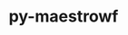 ---
title: "py-maestrowf"
layout: cache
categories: [package, develop]
meta: {"versions": ["1.1.7dev0", "1.1.8"], "compilers": ["gcc@=7.5.0"], "oss": ["ubuntu18.04"], "platforms": ["linux"], "targets": ["x86_64", "x86_64_v3"], "stacks": ["radiuss"], "num_specs": 109, "num_specs_by_stack": {"radiuss": 8}}
spec_details: [{"hash": "2nasxor37c6edmbygbiit7f65bsb6zyd", "compiler": "gcc@=7.5.0", "versions": ["1.1.7dev0"], "os": "ubuntu18.04", "platform": "linux", "target": "x86_64", "variants": [], "stacks": [], "size": "-", "tarball": "https://binaries.spack.io/develop/build_cache/linux-ubuntu18.04-x86_64/gcc-7.5.0/py-maestrowf-1.1.7dev0/linux-ubuntu18.04-x86_64-gcc-7.5.0-py-maestrowf-1.1.7dev0-2nasxor37c6edmbygbiit7f65bsb6zyd.spack"}, {"hash": "kvmuqgfdo5zy74z2g7bjyavzjnizyjl2", "compiler": "gcc@=7.5.0", "versions": ["1.1.7dev0"], "os": "ubuntu18.04", "platform": "linux", "target": "x86_64", "variants": ["build_system=python_pip"], "stacks": [], "size": "-", "tarball": "https://binaries.spack.io/develop/build_cache/linux-ubuntu18.04-x86_64/gcc-7.5.0/py-maestrowf-1.1.7dev0/linux-ubuntu18.04-x86_64-gcc-7.5.0-py-maestrowf-1.1.7dev0-kvmuqgfdo5zy74z2g7bjyavzjnizyjl2.spack"}, {"hash": "tkpogp4dhkl7nif2dxjigcix3qmuhcfy", "compiler": "gcc@=7.5.0", "versions": ["1.1.7dev0"], "os": "ubuntu18.04", "platform": "linux", "target": "x86_64", "variants": ["build_system=python_pip"], "stacks": [], "size": "-", "tarball": "https://binaries.spack.io/develop/build_cache/linux-ubuntu18.04-x86_64/gcc-7.5.0/py-maestrowf-1.1.7dev0/linux-ubuntu18.04-x86_64-gcc-7.5.0-py-maestrowf-1.1.7dev0-tkpogp4dhkl7nif2dxjigcix3qmuhcfy.spack"}, {"hash": "sswn2tdi7glnkpxy6qfv3wuogbrys2ub", "compiler": "gcc@=7.5.0", "versions": ["1.1.7dev0"], "os": "ubuntu18.04", "platform": "linux", "target": "x86_64", "variants": [], "stacks": [], "size": "-", "tarball": "https://binaries.spack.io/develop/build_cache/linux-ubuntu18.04-x86_64/gcc-7.5.0/py-maestrowf-1.1.7dev0/linux-ubuntu18.04-x86_64-gcc-7.5.0-py-maestrowf-1.1.7dev0-sswn2tdi7glnkpxy6qfv3wuogbrys2ub.spack"}, {"hash": "i6vjjbc2bicr52q6kh2rdzolqvvqbfvm", "compiler": "gcc@=7.5.0", "versions": ["1.1.7dev0"], "os": "ubuntu18.04", "platform": "linux", "target": "x86_64", "variants": [], "stacks": [], "size": "-", "tarball": "https://binaries.spack.io/develop/build_cache/linux-ubuntu18.04-x86_64/gcc-7.5.0/py-maestrowf-1.1.7dev0/linux-ubuntu18.04-x86_64-gcc-7.5.0-py-maestrowf-1.1.7dev0-i6vjjbc2bicr52q6kh2rdzolqvvqbfvm.spack"}, {"hash": "acadouiipmju7ylqrgtjkc7st223h462", "compiler": "gcc@=7.5.0", "versions": ["1.1.7dev0"], "os": "ubuntu18.04", "platform": "linux", "target": "x86_64", "variants": [], "stacks": [], "size": "-", "tarball": "https://binaries.spack.io/develop/build_cache/linux-ubuntu18.04-x86_64/gcc-7.5.0/py-maestrowf-1.1.7dev0/linux-ubuntu18.04-x86_64-gcc-7.5.0-py-maestrowf-1.1.7dev0-acadouiipmju7ylqrgtjkc7st223h462.spack"}, {"hash": "oo5tuewwuha44guuf4c57hzzjypbvorl", "compiler": "gcc@=7.5.0", "versions": ["1.1.7dev0"], "os": "ubuntu18.04", "platform": "linux", "target": "x86_64", "variants": [], "stacks": [], "size": "-", "tarball": "https://binaries.spack.io/develop/build_cache/linux-ubuntu18.04-x86_64/gcc-7.5.0/py-maestrowf-1.1.7dev0/linux-ubuntu18.04-x86_64-gcc-7.5.0-py-maestrowf-1.1.7dev0-oo5tuewwuha44guuf4c57hzzjypbvorl.spack"}, {"hash": "hlhtm46xkrlvn7gcfo4ke6h24smwwusk", "compiler": "gcc@=7.5.0", "versions": ["1.1.7dev0"], "os": "ubuntu18.04", "platform": "linux", "target": "x86_64", "variants": [], "stacks": [], "size": "-", "tarball": "https://binaries.spack.io/develop/build_cache/linux-ubuntu18.04-x86_64/gcc-7.5.0/py-maestrowf-1.1.7dev0/linux-ubuntu18.04-x86_64-gcc-7.5.0-py-maestrowf-1.1.7dev0-hlhtm46xkrlvn7gcfo4ke6h24smwwusk.spack"}, {"hash": "3twhrey2h4kslaudmlyndktui4k2cdpx", "compiler": "gcc@=7.5.0", "versions": ["1.1.7dev0"], "os": "ubuntu18.04", "platform": "linux", "target": "x86_64", "variants": [], "stacks": [], "size": "-", "tarball": "https://binaries.spack.io/develop/build_cache/linux-ubuntu18.04-x86_64/gcc-7.5.0/py-maestrowf-1.1.7dev0/linux-ubuntu18.04-x86_64-gcc-7.5.0-py-maestrowf-1.1.7dev0-3twhrey2h4kslaudmlyndktui4k2cdpx.spack"}, {"hash": "k4na3ds4okqswj6fba2n5mpe7jmbyxwk", "compiler": "gcc@=7.5.0", "versions": ["1.1.7dev0"], "os": "ubuntu18.04", "platform": "linux", "target": "x86_64", "variants": [], "stacks": [], "size": "-", "tarball": "https://binaries.spack.io/develop/build_cache/linux-ubuntu18.04-x86_64/gcc-7.5.0/py-maestrowf-1.1.7dev0/linux-ubuntu18.04-x86_64-gcc-7.5.0-py-maestrowf-1.1.7dev0-k4na3ds4okqswj6fba2n5mpe7jmbyxwk.spack"}, {"hash": "5wpq5a7xca4bmcgyzi4inma4ifr5q6do", "compiler": "gcc@=7.5.0", "versions": ["1.1.7dev0"], "os": "ubuntu18.04", "platform": "linux", "target": "x86_64", "variants": [], "stacks": [], "size": "-", "tarball": "https://binaries.spack.io/develop/build_cache/linux-ubuntu18.04-x86_64/gcc-7.5.0/py-maestrowf-1.1.7dev0/linux-ubuntu18.04-x86_64-gcc-7.5.0-py-maestrowf-1.1.7dev0-5wpq5a7xca4bmcgyzi4inma4ifr5q6do.spack"}, {"hash": "jdxqrv6rxsewidfvnpfmpq5ekar76bfj", "compiler": "gcc@=7.5.0", "versions": ["1.1.7dev0"], "os": "ubuntu18.04", "platform": "linux", "target": "x86_64", "variants": ["build_system=python_pip"], "stacks": [], "size": "-", "tarball": "https://binaries.spack.io/develop/build_cache/linux-ubuntu18.04-x86_64/gcc-7.5.0/py-maestrowf-1.1.7dev0/linux-ubuntu18.04-x86_64-gcc-7.5.0-py-maestrowf-1.1.7dev0-jdxqrv6rxsewidfvnpfmpq5ekar76bfj.spack"}, {"hash": "47hh3pkgqagyskf43x5bn72p45rgvhu6", "compiler": "gcc@=7.5.0", "versions": ["1.1.7dev0"], "os": "ubuntu18.04", "platform": "linux", "target": "x86_64", "variants": [], "stacks": [], "size": "-", "tarball": "https://binaries.spack.io/develop/build_cache/linux-ubuntu18.04-x86_64/gcc-7.5.0/py-maestrowf-1.1.7dev0/linux-ubuntu18.04-x86_64-gcc-7.5.0-py-maestrowf-1.1.7dev0-47hh3pkgqagyskf43x5bn72p45rgvhu6.spack"}, {"hash": "ld62iklzq7xeylx2fmwostig6rjep2jg", "compiler": "gcc@=7.5.0", "versions": ["1.1.7dev0"], "os": "ubuntu18.04", "platform": "linux", "target": "x86_64", "variants": [], "stacks": [], "size": "-", "tarball": "https://binaries.spack.io/develop/build_cache/linux-ubuntu18.04-x86_64/gcc-7.5.0/py-maestrowf-1.1.7dev0/linux-ubuntu18.04-x86_64-gcc-7.5.0-py-maestrowf-1.1.7dev0-ld62iklzq7xeylx2fmwostig6rjep2jg.spack"}, {"hash": "6h7g2zfzfdrwrhvvhyjtff7vv2aosjvt", "compiler": "gcc@=7.5.0", "versions": ["1.1.7dev0"], "os": "ubuntu18.04", "platform": "linux", "target": "x86_64", "variants": [], "stacks": [], "size": "-", "tarball": "https://binaries.spack.io/develop/build_cache/linux-ubuntu18.04-x86_64/gcc-7.5.0/py-maestrowf-1.1.7dev0/linux-ubuntu18.04-x86_64-gcc-7.5.0-py-maestrowf-1.1.7dev0-6h7g2zfzfdrwrhvvhyjtff7vv2aosjvt.spack"}, {"hash": "lx7evvbf6tm6rybsarqgd27ftjlf7s6v", "compiler": "gcc@=7.5.0", "versions": ["1.1.7dev0"], "os": "ubuntu18.04", "platform": "linux", "target": "x86_64", "variants": [], "stacks": [], "size": "-", "tarball": "https://binaries.spack.io/develop/build_cache/linux-ubuntu18.04-x86_64/gcc-7.5.0/py-maestrowf-1.1.7dev0/linux-ubuntu18.04-x86_64-gcc-7.5.0-py-maestrowf-1.1.7dev0-lx7evvbf6tm6rybsarqgd27ftjlf7s6v.spack"}, {"hash": "capixd24ni2lcvjnve5slt2udagc2vso", "compiler": "gcc@=7.5.0", "versions": ["1.1.7dev0"], "os": "ubuntu18.04", "platform": "linux", "target": "x86_64", "variants": [], "stacks": [], "size": "-", "tarball": "https://binaries.spack.io/develop/build_cache/linux-ubuntu18.04-x86_64/gcc-7.5.0/py-maestrowf-1.1.7dev0/linux-ubuntu18.04-x86_64-gcc-7.5.0-py-maestrowf-1.1.7dev0-capixd24ni2lcvjnve5slt2udagc2vso.spack"}, {"hash": "ftcratlvf6ilnrlydkkyvd54bs3tc4n3", "compiler": "gcc@=7.5.0", "versions": ["1.1.7dev0"], "os": "ubuntu18.04", "platform": "linux", "target": "x86_64", "variants": [], "stacks": [], "size": "-", "tarball": "https://binaries.spack.io/develop/build_cache/linux-ubuntu18.04-x86_64/gcc-7.5.0/py-maestrowf-1.1.7dev0/linux-ubuntu18.04-x86_64-gcc-7.5.0-py-maestrowf-1.1.7dev0-ftcratlvf6ilnrlydkkyvd54bs3tc4n3.spack"}, {"hash": "5dptktv553e5nyc7y4h2u2263isahjkq", "compiler": "gcc@=7.5.0", "versions": ["1.1.7dev0"], "os": "ubuntu18.04", "platform": "linux", "target": "x86_64", "variants": [], "stacks": [], "size": "-", "tarball": "https://binaries.spack.io/develop/build_cache/linux-ubuntu18.04-x86_64/gcc-7.5.0/py-maestrowf-1.1.7dev0/linux-ubuntu18.04-x86_64-gcc-7.5.0-py-maestrowf-1.1.7dev0-5dptktv553e5nyc7y4h2u2263isahjkq.spack"}, {"hash": "gzsxct2nhy77jrl7yrrm3hywwyd42a36", "compiler": "gcc@=7.5.0", "versions": ["1.1.7dev0"], "os": "ubuntu18.04", "platform": "linux", "target": "x86_64", "variants": ["build_system=python_pip"], "stacks": [], "size": "-", "tarball": "https://binaries.spack.io/develop/build_cache/linux-ubuntu18.04-x86_64/gcc-7.5.0/py-maestrowf-1.1.7dev0/linux-ubuntu18.04-x86_64-gcc-7.5.0-py-maestrowf-1.1.7dev0-gzsxct2nhy77jrl7yrrm3hywwyd42a36.spack"}, {"hash": "dujad7cwwk4ac4znquadqyrinndhachp", "compiler": "gcc@=7.5.0", "versions": ["1.1.7dev0"], "os": "ubuntu18.04", "platform": "linux", "target": "x86_64", "variants": [], "stacks": [], "size": "-", "tarball": "https://binaries.spack.io/develop/build_cache/linux-ubuntu18.04-x86_64/gcc-7.5.0/py-maestrowf-1.1.7dev0/linux-ubuntu18.04-x86_64-gcc-7.5.0-py-maestrowf-1.1.7dev0-dujad7cwwk4ac4znquadqyrinndhachp.spack"}, {"hash": "ntmcrpiar3tzuhwddku7zztkgpglsfuq", "compiler": "gcc@=7.5.0", "versions": ["1.1.7dev0"], "os": "ubuntu18.04", "platform": "linux", "target": "x86_64", "variants": [], "stacks": [], "size": "-", "tarball": "https://binaries.spack.io/develop/build_cache/linux-ubuntu18.04-x86_64/gcc-7.5.0/py-maestrowf-1.1.7dev0/linux-ubuntu18.04-x86_64-gcc-7.5.0-py-maestrowf-1.1.7dev0-ntmcrpiar3tzuhwddku7zztkgpglsfuq.spack"}, {"hash": "36kmv4z5hxsffrk4uzkssqdb6clzkiin", "compiler": "gcc@=7.5.0", "versions": ["1.1.7dev0"], "os": "ubuntu18.04", "platform": "linux", "target": "x86_64", "variants": [], "stacks": [], "size": "-", "tarball": "https://binaries.spack.io/develop/build_cache/linux-ubuntu18.04-x86_64/gcc-7.5.0/py-maestrowf-1.1.7dev0/linux-ubuntu18.04-x86_64-gcc-7.5.0-py-maestrowf-1.1.7dev0-36kmv4z5hxsffrk4uzkssqdb6clzkiin.spack"}, {"hash": "pnczscshzhdbz5herx6gkdmofbuq3dlc", "compiler": "gcc@=7.5.0", "versions": ["1.1.7dev0"], "os": "ubuntu18.04", "platform": "linux", "target": "x86_64", "variants": [], "stacks": [], "size": "-", "tarball": "https://binaries.spack.io/develop/build_cache/linux-ubuntu18.04-x86_64/gcc-7.5.0/py-maestrowf-1.1.7dev0/linux-ubuntu18.04-x86_64-gcc-7.5.0-py-maestrowf-1.1.7dev0-pnczscshzhdbz5herx6gkdmofbuq3dlc.spack"}, {"hash": "d6nouzacj4zpfieun2mk76qogn3phffy", "compiler": "gcc@=7.5.0", "versions": ["1.1.7dev0"], "os": "ubuntu18.04", "platform": "linux", "target": "x86_64", "variants": [], "stacks": [], "size": "-", "tarball": "https://binaries.spack.io/develop/build_cache/linux-ubuntu18.04-x86_64/gcc-7.5.0/py-maestrowf-1.1.7dev0/linux-ubuntu18.04-x86_64-gcc-7.5.0-py-maestrowf-1.1.7dev0-d6nouzacj4zpfieun2mk76qogn3phffy.spack"}, {"hash": "rqazlrrugczh4x3izocm2wylzapn3n6n", "compiler": "gcc@=7.5.0", "versions": ["1.1.8"], "os": "ubuntu18.04", "platform": "linux", "target": "x86_64", "variants": [], "stacks": [], "size": "-", "tarball": "https://binaries.spack.io/develop/build_cache/linux-ubuntu18.04-x86_64/gcc-7.5.0/py-maestrowf-1.1.8/linux-ubuntu18.04-x86_64-gcc-7.5.0-py-maestrowf-1.1.8-rqazlrrugczh4x3izocm2wylzapn3n6n.spack"}, {"hash": "t3xnuenv5ym2nv2wmqwo7r7lcsmsqdpr", "compiler": "gcc@=7.5.0", "versions": ["1.1.7dev0"], "os": "ubuntu18.04", "platform": "linux", "target": "x86_64", "variants": [], "stacks": [], "size": "-", "tarball": "https://binaries.spack.io/develop/build_cache/linux-ubuntu18.04-x86_64/gcc-7.5.0/py-maestrowf-1.1.7dev0/linux-ubuntu18.04-x86_64-gcc-7.5.0-py-maestrowf-1.1.7dev0-t3xnuenv5ym2nv2wmqwo7r7lcsmsqdpr.spack"}, {"hash": "fgwyo7ki2cqs2koqx5ylfcwaokyv7r3e", "compiler": "gcc@=7.5.0", "versions": ["1.1.7dev0"], "os": "ubuntu18.04", "platform": "linux", "target": "x86_64", "variants": [], "stacks": [], "size": "-", "tarball": "https://binaries.spack.io/develop/build_cache/linux-ubuntu18.04-x86_64/gcc-7.5.0/py-maestrowf-1.1.7dev0/linux-ubuntu18.04-x86_64-gcc-7.5.0-py-maestrowf-1.1.7dev0-fgwyo7ki2cqs2koqx5ylfcwaokyv7r3e.spack"}, {"hash": "bb4db3lkmfoqbxornrbdyaliovnk7qpo", "compiler": "gcc@=7.5.0", "versions": ["1.1.7dev0"], "os": "ubuntu18.04", "platform": "linux", "target": "x86_64", "variants": [], "stacks": [], "size": "-", "tarball": "https://binaries.spack.io/develop/build_cache/linux-ubuntu18.04-x86_64/gcc-7.5.0/py-maestrowf-1.1.7dev0/linux-ubuntu18.04-x86_64-gcc-7.5.0-py-maestrowf-1.1.7dev0-bb4db3lkmfoqbxornrbdyaliovnk7qpo.spack"}, {"hash": "ehnaub5edrirszqdln4nxurphfextwnt", "compiler": "gcc@=7.5.0", "versions": ["1.1.7dev0"], "os": "ubuntu18.04", "platform": "linux", "target": "x86_64", "variants": [], "stacks": [], "size": "-", "tarball": "https://binaries.spack.io/develop/build_cache/linux-ubuntu18.04-x86_64/gcc-7.5.0/py-maestrowf-1.1.7dev0/linux-ubuntu18.04-x86_64-gcc-7.5.0-py-maestrowf-1.1.7dev0-ehnaub5edrirszqdln4nxurphfextwnt.spack"}, {"hash": "p4wvxqtos4js2ffx6tc6w4gyjel23cxn", "compiler": "gcc@=7.5.0", "versions": ["1.1.7dev0"], "os": "ubuntu18.04", "platform": "linux", "target": "x86_64", "variants": [], "stacks": [], "size": "-", "tarball": "https://binaries.spack.io/develop/build_cache/linux-ubuntu18.04-x86_64/gcc-7.5.0/py-maestrowf-1.1.7dev0/linux-ubuntu18.04-x86_64-gcc-7.5.0-py-maestrowf-1.1.7dev0-p4wvxqtos4js2ffx6tc6w4gyjel23cxn.spack"}, {"hash": "ty65bey7xcbqsoo5nl4ddutx355bgihn", "compiler": "gcc@=7.5.0", "versions": ["1.1.7dev0"], "os": "ubuntu18.04", "platform": "linux", "target": "x86_64", "variants": [], "stacks": [], "size": "-", "tarball": "https://binaries.spack.io/develop/build_cache/linux-ubuntu18.04-x86_64/gcc-7.5.0/py-maestrowf-1.1.7dev0/linux-ubuntu18.04-x86_64-gcc-7.5.0-py-maestrowf-1.1.7dev0-ty65bey7xcbqsoo5nl4ddutx355bgihn.spack"}, {"hash": "6lydfjklf22v64fsyofvmwhpi6g5wi5e", "compiler": "gcc@=7.5.0", "versions": ["1.1.8"], "os": "ubuntu18.04", "platform": "linux", "target": "x86_64", "variants": [], "stacks": [], "size": "-", "tarball": "https://binaries.spack.io/develop/build_cache/linux-ubuntu18.04-x86_64/gcc-7.5.0/py-maestrowf-1.1.8/linux-ubuntu18.04-x86_64-gcc-7.5.0-py-maestrowf-1.1.8-6lydfjklf22v64fsyofvmwhpi6g5wi5e.spack"}, {"hash": "v7p4aq6yeoxy3tg7a4xdbhnwsa2yd4uo", "compiler": "gcc@=7.5.0", "versions": ["1.1.7dev0"], "os": "ubuntu18.04", "platform": "linux", "target": "x86_64", "variants": [], "stacks": [], "size": "-", "tarball": "https://binaries.spack.io/develop/build_cache/linux-ubuntu18.04-x86_64/gcc-7.5.0/py-maestrowf-1.1.7dev0/linux-ubuntu18.04-x86_64-gcc-7.5.0-py-maestrowf-1.1.7dev0-v7p4aq6yeoxy3tg7a4xdbhnwsa2yd4uo.spack"}, {"hash": "bxrziyxr6ezukiyrg2bfs3ooiiki5x7y", "compiler": "gcc@=7.5.0", "versions": ["1.1.8"], "os": "ubuntu18.04", "platform": "linux", "target": "x86_64", "variants": [], "stacks": [], "size": "-", "tarball": "https://binaries.spack.io/develop/build_cache/linux-ubuntu18.04-x86_64/gcc-7.5.0/py-maestrowf-1.1.8/linux-ubuntu18.04-x86_64-gcc-7.5.0-py-maestrowf-1.1.8-bxrziyxr6ezukiyrg2bfs3ooiiki5x7y.spack"}, {"hash": "wjfngikmmaljfd2yw37kscs3qettk3pe", "compiler": "gcc@=7.5.0", "versions": ["1.1.7dev0"], "os": "ubuntu18.04", "platform": "linux", "target": "x86_64", "variants": [], "stacks": [], "size": "-", "tarball": "https://binaries.spack.io/develop/build_cache/linux-ubuntu18.04-x86_64/gcc-7.5.0/py-maestrowf-1.1.7dev0/linux-ubuntu18.04-x86_64-gcc-7.5.0-py-maestrowf-1.1.7dev0-wjfngikmmaljfd2yw37kscs3qettk3pe.spack"}, {"hash": "ah4gesry3qqspplm76yyq2puzkxuer6e", "compiler": "gcc@=7.5.0", "versions": ["1.1.8"], "os": "ubuntu18.04", "platform": "linux", "target": "x86_64", "variants": [], "stacks": [], "size": "-", "tarball": "https://binaries.spack.io/develop/build_cache/linux-ubuntu18.04-x86_64/gcc-7.5.0/py-maestrowf-1.1.8/linux-ubuntu18.04-x86_64-gcc-7.5.0-py-maestrowf-1.1.8-ah4gesry3qqspplm76yyq2puzkxuer6e.spack"}, {"hash": "2tvhi3cwrfmizujef5anesgp754aosum", "compiler": "gcc@=7.5.0", "versions": ["1.1.8"], "os": "ubuntu18.04", "platform": "linux", "target": "x86_64", "variants": [], "stacks": [], "size": "-", "tarball": "https://binaries.spack.io/develop/build_cache/linux-ubuntu18.04-x86_64/gcc-7.5.0/py-maestrowf-1.1.8/linux-ubuntu18.04-x86_64-gcc-7.5.0-py-maestrowf-1.1.8-2tvhi3cwrfmizujef5anesgp754aosum.spack"}, {"hash": "bymvlcb76oxrpfysp4adxcq2dvv7acen", "compiler": "gcc@=7.5.0", "versions": ["1.1.8"], "os": "ubuntu18.04", "platform": "linux", "target": "x86_64", "variants": [], "stacks": [], "size": "-", "tarball": "https://binaries.spack.io/develop/build_cache/linux-ubuntu18.04-x86_64/gcc-7.5.0/py-maestrowf-1.1.8/linux-ubuntu18.04-x86_64-gcc-7.5.0-py-maestrowf-1.1.8-bymvlcb76oxrpfysp4adxcq2dvv7acen.spack"}, {"hash": "b54kv6xantba6n6v56i2gwiwejgsgcyq", "compiler": "gcc@=7.5.0", "versions": ["1.1.7dev0"], "os": "ubuntu18.04", "platform": "linux", "target": "x86_64", "variants": [], "stacks": [], "size": "-", "tarball": "https://binaries.spack.io/develop/build_cache/linux-ubuntu18.04-x86_64/gcc-7.5.0/py-maestrowf-1.1.7dev0/linux-ubuntu18.04-x86_64-gcc-7.5.0-py-maestrowf-1.1.7dev0-b54kv6xantba6n6v56i2gwiwejgsgcyq.spack"}, {"hash": "bsfpupslp4bblsfuxp7oufh4nqe7hfln", "compiler": "gcc@=7.5.0", "versions": ["1.1.8"], "os": "ubuntu18.04", "platform": "linux", "target": "x86_64", "variants": [], "stacks": [], "size": "-", "tarball": "https://binaries.spack.io/develop/build_cache/linux-ubuntu18.04-x86_64/gcc-7.5.0/py-maestrowf-1.1.8/linux-ubuntu18.04-x86_64-gcc-7.5.0-py-maestrowf-1.1.8-bsfpupslp4bblsfuxp7oufh4nqe7hfln.spack"}, {"hash": "wvbizpbx6jram72mgf4rjtfa6ifwompy", "compiler": "gcc@=7.5.0", "versions": ["1.1.7dev0"], "os": "ubuntu18.04", "platform": "linux", "target": "x86_64", "variants": [], "stacks": [], "size": "-", "tarball": "https://binaries.spack.io/develop/build_cache/linux-ubuntu18.04-x86_64/gcc-7.5.0/py-maestrowf-1.1.7dev0/linux-ubuntu18.04-x86_64-gcc-7.5.0-py-maestrowf-1.1.7dev0-wvbizpbx6jram72mgf4rjtfa6ifwompy.spack"}, {"hash": "ejg2ezd2o2mxwm3kfbv6a4xmvl6hkg3u", "compiler": "gcc@=7.5.0", "versions": ["1.1.8"], "os": "ubuntu18.04", "platform": "linux", "target": "x86_64", "variants": [], "stacks": [], "size": "-", "tarball": "https://binaries.spack.io/develop/build_cache/linux-ubuntu18.04-x86_64/gcc-7.5.0/py-maestrowf-1.1.8/linux-ubuntu18.04-x86_64-gcc-7.5.0-py-maestrowf-1.1.8-ejg2ezd2o2mxwm3kfbv6a4xmvl6hkg3u.spack"}, {"hash": "2ijreu2pig767qdddegdfj3iko7mjsuj", "compiler": "gcc@=7.5.0", "versions": ["1.1.8"], "os": "ubuntu18.04", "platform": "linux", "target": "x86_64", "variants": [], "stacks": [], "size": "-", "tarball": "https://binaries.spack.io/develop/build_cache/linux-ubuntu18.04-x86_64/gcc-7.5.0/py-maestrowf-1.1.8/linux-ubuntu18.04-x86_64-gcc-7.5.0-py-maestrowf-1.1.8-2ijreu2pig767qdddegdfj3iko7mjsuj.spack"}, {"hash": "u7iszrwme7aa6ape3ovnqswsroissbzp", "compiler": "gcc@=7.5.0", "versions": ["1.1.7dev0"], "os": "ubuntu18.04", "platform": "linux", "target": "x86_64", "variants": ["build_system=python_pip"], "stacks": [], "size": "-", "tarball": "https://binaries.spack.io/develop/build_cache/linux-ubuntu18.04-x86_64/gcc-7.5.0/py-maestrowf-1.1.7dev0/linux-ubuntu18.04-x86_64-gcc-7.5.0-py-maestrowf-1.1.7dev0-u7iszrwme7aa6ape3ovnqswsroissbzp.spack"}, {"hash": "yatwozlqqhflclwc2c6rukncllvqa57e", "compiler": "gcc@=7.5.0", "versions": ["1.1.7dev0"], "os": "ubuntu18.04", "platform": "linux", "target": "x86_64", "variants": [], "stacks": [], "size": "-", "tarball": "https://binaries.spack.io/develop/build_cache/linux-ubuntu18.04-x86_64/gcc-7.5.0/py-maestrowf-1.1.7dev0/linux-ubuntu18.04-x86_64-gcc-7.5.0-py-maestrowf-1.1.7dev0-yatwozlqqhflclwc2c6rukncllvqa57e.spack"}, {"hash": "i3mk6hlxqycboivajje4rh55mmmpqzgh", "compiler": "gcc@=7.5.0", "versions": ["1.1.8"], "os": "ubuntu18.04", "platform": "linux", "target": "x86_64", "variants": [], "stacks": [], "size": "-", "tarball": "https://binaries.spack.io/develop/build_cache/linux-ubuntu18.04-x86_64/gcc-7.5.0/py-maestrowf-1.1.8/linux-ubuntu18.04-x86_64-gcc-7.5.0-py-maestrowf-1.1.8-i3mk6hlxqycboivajje4rh55mmmpqzgh.spack"}, {"hash": "wta4zpznycwluvw636xyqbnaulsw3mbn", "compiler": "gcc@=7.5.0", "versions": ["1.1.7dev0"], "os": "ubuntu18.04", "platform": "linux", "target": "x86_64", "variants": [], "stacks": [], "size": "-", "tarball": "https://binaries.spack.io/develop/build_cache/linux-ubuntu18.04-x86_64/gcc-7.5.0/py-maestrowf-1.1.7dev0/linux-ubuntu18.04-x86_64-gcc-7.5.0-py-maestrowf-1.1.7dev0-wta4zpznycwluvw636xyqbnaulsw3mbn.spack"}, {"hash": "nid2azztx6jvcshzxpcrkpruop23mour", "compiler": "gcc@=7.5.0", "versions": ["1.1.8"], "os": "ubuntu18.04", "platform": "linux", "target": "x86_64", "variants": [], "stacks": [], "size": "-", "tarball": "https://binaries.spack.io/develop/build_cache/linux-ubuntu18.04-x86_64/gcc-7.5.0/py-maestrowf-1.1.8/linux-ubuntu18.04-x86_64-gcc-7.5.0-py-maestrowf-1.1.8-nid2azztx6jvcshzxpcrkpruop23mour.spack"}, {"hash": "2zgvcscga62vhouri7bqjfbj5ox5cd3g", "compiler": "gcc@=7.5.0", "versions": ["1.1.8"], "os": "ubuntu18.04", "platform": "linux", "target": "x86_64", "variants": [], "stacks": [], "size": "-", "tarball": "https://binaries.spack.io/develop/build_cache/linux-ubuntu18.04-x86_64/gcc-7.5.0/py-maestrowf-1.1.8/linux-ubuntu18.04-x86_64-gcc-7.5.0-py-maestrowf-1.1.8-2zgvcscga62vhouri7bqjfbj5ox5cd3g.spack"}, {"hash": "gvgch5gos6c73pd3gtuqbenw2diaczq7", "compiler": "gcc@=7.5.0", "versions": ["1.1.8"], "os": "ubuntu18.04", "platform": "linux", "target": "x86_64", "variants": [], "stacks": [], "size": "-", "tarball": "https://binaries.spack.io/develop/build_cache/linux-ubuntu18.04-x86_64/gcc-7.5.0/py-maestrowf-1.1.8/linux-ubuntu18.04-x86_64-gcc-7.5.0-py-maestrowf-1.1.8-gvgch5gos6c73pd3gtuqbenw2diaczq7.spack"}, {"hash": "2xtho7miad4aljk5v46nj6ea43n4ewss", "compiler": "gcc@=7.5.0", "versions": ["1.1.8"], "os": "ubuntu18.04", "platform": "linux", "target": "x86_64", "variants": [], "stacks": [], "size": "-", "tarball": "https://binaries.spack.io/develop/build_cache/linux-ubuntu18.04-x86_64/gcc-7.5.0/py-maestrowf-1.1.8/linux-ubuntu18.04-x86_64-gcc-7.5.0-py-maestrowf-1.1.8-2xtho7miad4aljk5v46nj6ea43n4ewss.spack"}, {"hash": "qcvtq6375owrov6uwka4xoqnstf3ligg", "compiler": "gcc@=7.5.0", "versions": ["1.1.8"], "os": "ubuntu18.04", "platform": "linux", "target": "x86_64", "variants": [], "stacks": [], "size": "-", "tarball": "https://binaries.spack.io/develop/build_cache/linux-ubuntu18.04-x86_64/gcc-7.5.0/py-maestrowf-1.1.8/linux-ubuntu18.04-x86_64-gcc-7.5.0-py-maestrowf-1.1.8-qcvtq6375owrov6uwka4xoqnstf3ligg.spack"}, {"hash": "t4mz6ndctyliukoj4vmxnskrzgoyvj7i", "compiler": "gcc@=7.5.0", "versions": ["1.1.7dev0"], "os": "ubuntu18.04", "platform": "linux", "target": "x86_64", "variants": ["build_system=python_pip"], "stacks": [], "size": "-", "tarball": "https://binaries.spack.io/develop/build_cache/linux-ubuntu18.04-x86_64/gcc-7.5.0/py-maestrowf-1.1.7dev0/linux-ubuntu18.04-x86_64-gcc-7.5.0-py-maestrowf-1.1.7dev0-t4mz6ndctyliukoj4vmxnskrzgoyvj7i.spack"}, {"hash": "p6fx7jr46h34x2tnu373voh3nuzwebbk", "compiler": "gcc@=7.5.0", "versions": ["1.1.8"], "os": "ubuntu18.04", "platform": "linux", "target": "x86_64", "variants": ["build_system=python_pip"], "stacks": [], "size": "-", "tarball": "https://binaries.spack.io/develop/build_cache/linux-ubuntu18.04-x86_64/gcc-7.5.0/py-maestrowf-1.1.8/linux-ubuntu18.04-x86_64-gcc-7.5.0-py-maestrowf-1.1.8-p6fx7jr46h34x2tnu373voh3nuzwebbk.spack"}, {"hash": "7djvgdope7atmnlqnxb2obva6u556y4r", "compiler": "gcc@=7.5.0", "versions": ["1.1.8"], "os": "ubuntu18.04", "platform": "linux", "target": "x86_64", "variants": [], "stacks": [], "size": "-", "tarball": "https://binaries.spack.io/develop/build_cache/linux-ubuntu18.04-x86_64/gcc-7.5.0/py-maestrowf-1.1.8/linux-ubuntu18.04-x86_64-gcc-7.5.0-py-maestrowf-1.1.8-7djvgdope7atmnlqnxb2obva6u556y4r.spack"}, {"hash": "pwbylpskfl5nmw5dz47362aytz33muy4", "compiler": "gcc@=7.5.0", "versions": ["1.1.8"], "os": "ubuntu18.04", "platform": "linux", "target": "x86_64", "variants": [], "stacks": [], "size": "-", "tarball": "https://binaries.spack.io/develop/build_cache/linux-ubuntu18.04-x86_64/gcc-7.5.0/py-maestrowf-1.1.8/linux-ubuntu18.04-x86_64-gcc-7.5.0-py-maestrowf-1.1.8-pwbylpskfl5nmw5dz47362aytz33muy4.spack"}, {"hash": "7tx76avdt5lhxmnvdy2ful3niil4r4uv", "compiler": "gcc@=7.5.0", "versions": ["1.1.8"], "os": "ubuntu18.04", "platform": "linux", "target": "x86_64", "variants": ["build_system=python_pip"], "stacks": [], "size": "-", "tarball": "https://binaries.spack.io/develop/build_cache/linux-ubuntu18.04-x86_64/gcc-7.5.0/py-maestrowf-1.1.8/linux-ubuntu18.04-x86_64-gcc-7.5.0-py-maestrowf-1.1.8-7tx76avdt5lhxmnvdy2ful3niil4r4uv.spack"}, {"hash": "qnqky4agoq6txpuoyfc37ncb6dekqt2f", "compiler": "gcc@=7.5.0", "versions": ["1.1.8"], "os": "ubuntu18.04", "platform": "linux", "target": "x86_64", "variants": [], "stacks": [], "size": "-", "tarball": "https://binaries.spack.io/develop/build_cache/linux-ubuntu18.04-x86_64/gcc-7.5.0/py-maestrowf-1.1.8/linux-ubuntu18.04-x86_64-gcc-7.5.0-py-maestrowf-1.1.8-qnqky4agoq6txpuoyfc37ncb6dekqt2f.spack"}, {"hash": "3qcrmrc6m3tzmf6nr5gg4zfeoe3ifqwr", "compiler": "gcc@=7.5.0", "versions": ["1.1.8"], "os": "ubuntu18.04", "platform": "linux", "target": "x86_64", "variants": [], "stacks": [], "size": "-", "tarball": "https://binaries.spack.io/develop/build_cache/linux-ubuntu18.04-x86_64/gcc-7.5.0/py-maestrowf-1.1.8/linux-ubuntu18.04-x86_64-gcc-7.5.0-py-maestrowf-1.1.8-3qcrmrc6m3tzmf6nr5gg4zfeoe3ifqwr.spack"}, {"hash": "b65kzzjaylhg52tfgpp4go6nrhsfgdf3", "compiler": "gcc@=7.5.0", "versions": ["1.1.8"], "os": "ubuntu18.04", "platform": "linux", "target": "x86_64", "variants": [], "stacks": [], "size": "-", "tarball": "https://binaries.spack.io/develop/build_cache/linux-ubuntu18.04-x86_64/gcc-7.5.0/py-maestrowf-1.1.8/linux-ubuntu18.04-x86_64-gcc-7.5.0-py-maestrowf-1.1.8-b65kzzjaylhg52tfgpp4go6nrhsfgdf3.spack"}, {"hash": "agyirnayyny7nqdepbteb2lcmhxqlaoa", "compiler": "gcc@=7.5.0", "versions": ["1.1.8"], "os": "ubuntu18.04", "platform": "linux", "target": "x86_64", "variants": [], "stacks": [], "size": "-", "tarball": "https://binaries.spack.io/develop/build_cache/linux-ubuntu18.04-x86_64/gcc-7.5.0/py-maestrowf-1.1.8/linux-ubuntu18.04-x86_64-gcc-7.5.0-py-maestrowf-1.1.8-agyirnayyny7nqdepbteb2lcmhxqlaoa.spack"}, {"hash": "tnqjyakhc4mgckj35h4gfq37qetcrx2l", "compiler": "gcc@=7.5.0", "versions": ["1.1.8"], "os": "ubuntu18.04", "platform": "linux", "target": "x86_64", "variants": [], "stacks": [], "size": "-", "tarball": "https://binaries.spack.io/develop/build_cache/linux-ubuntu18.04-x86_64/gcc-7.5.0/py-maestrowf-1.1.8/linux-ubuntu18.04-x86_64-gcc-7.5.0-py-maestrowf-1.1.8-tnqjyakhc4mgckj35h4gfq37qetcrx2l.spack"}, {"hash": "sh6d3irspdjiklyifjtllmoe7wp36b2d", "compiler": "gcc@=7.5.0", "versions": ["1.1.8"], "os": "ubuntu18.04", "platform": "linux", "target": "x86_64", "variants": [], "stacks": [], "size": "-", "tarball": "https://binaries.spack.io/develop/build_cache/linux-ubuntu18.04-x86_64/gcc-7.5.0/py-maestrowf-1.1.8/linux-ubuntu18.04-x86_64-gcc-7.5.0-py-maestrowf-1.1.8-sh6d3irspdjiklyifjtllmoe7wp36b2d.spack"}, {"hash": "n7m5hgki6rkulw7hmudjy5idakegyvmv", "compiler": "gcc@=7.5.0", "versions": ["1.1.8"], "os": "ubuntu18.04", "platform": "linux", "target": "x86_64", "variants": ["build_system=python_pip"], "stacks": [], "size": "-", "tarball": "https://binaries.spack.io/develop/build_cache/linux-ubuntu18.04-x86_64/gcc-7.5.0/py-maestrowf-1.1.8/linux-ubuntu18.04-x86_64-gcc-7.5.0-py-maestrowf-1.1.8-n7m5hgki6rkulw7hmudjy5idakegyvmv.spack"}, {"hash": "vjzareh3ajb54ne3d4lzxi67zkvgc4dr", "compiler": "gcc@=7.5.0", "versions": ["1.1.8"], "os": "ubuntu18.04", "platform": "linux", "target": "x86_64", "variants": [], "stacks": [], "size": "-", "tarball": "https://binaries.spack.io/develop/build_cache/linux-ubuntu18.04-x86_64/gcc-7.5.0/py-maestrowf-1.1.8/linux-ubuntu18.04-x86_64-gcc-7.5.0-py-maestrowf-1.1.8-vjzareh3ajb54ne3d4lzxi67zkvgc4dr.spack"}, {"hash": "a2tii46gvd77ghuzjamxf25xwzmvlpad", "compiler": "gcc@=7.5.0", "versions": ["1.1.8"], "os": "ubuntu18.04", "platform": "linux", "target": "x86_64", "variants": [], "stacks": [], "size": "-", "tarball": "https://binaries.spack.io/develop/build_cache/linux-ubuntu18.04-x86_64/gcc-7.5.0/py-maestrowf-1.1.8/linux-ubuntu18.04-x86_64-gcc-7.5.0-py-maestrowf-1.1.8-a2tii46gvd77ghuzjamxf25xwzmvlpad.spack"}, {"hash": "v3duu5d4ihnhmqglz37t3ck3j6pi4xg3", "compiler": "gcc@=7.5.0", "versions": ["1.1.8"], "os": "ubuntu18.04", "platform": "linux", "target": "x86_64", "variants": [], "stacks": [], "size": "-", "tarball": "https://binaries.spack.io/develop/build_cache/linux-ubuntu18.04-x86_64/gcc-7.5.0/py-maestrowf-1.1.8/linux-ubuntu18.04-x86_64-gcc-7.5.0-py-maestrowf-1.1.8-v3duu5d4ihnhmqglz37t3ck3j6pi4xg3.spack"}, {"hash": "ph6jcu54gcxktsrrpidede7bdblpsvak", "compiler": "gcc@=7.5.0", "versions": ["1.1.8"], "os": "ubuntu18.04", "platform": "linux", "target": "x86_64", "variants": [], "stacks": [], "size": "-", "tarball": "https://binaries.spack.io/develop/build_cache/linux-ubuntu18.04-x86_64/gcc-7.5.0/py-maestrowf-1.1.8/linux-ubuntu18.04-x86_64-gcc-7.5.0-py-maestrowf-1.1.8-ph6jcu54gcxktsrrpidede7bdblpsvak.spack"}, {"hash": "wqhibkvinj45mnrfntiih4pk7h7zenlb", "compiler": "gcc@=7.5.0", "versions": ["1.1.8"], "os": "ubuntu18.04", "platform": "linux", "target": "x86_64", "variants": [], "stacks": [], "size": "-", "tarball": "https://binaries.spack.io/develop/build_cache/linux-ubuntu18.04-x86_64/gcc-7.5.0/py-maestrowf-1.1.8/linux-ubuntu18.04-x86_64-gcc-7.5.0-py-maestrowf-1.1.8-wqhibkvinj45mnrfntiih4pk7h7zenlb.spack"}, {"hash": "d4dvfdqzs5hpsjm7bax6mnl4wmztx6lr", "compiler": "gcc@=7.5.0", "versions": ["1.1.8"], "os": "ubuntu18.04", "platform": "linux", "target": "x86_64", "variants": [], "stacks": [], "size": "-", "tarball": "https://binaries.spack.io/develop/build_cache/linux-ubuntu18.04-x86_64/gcc-7.5.0/py-maestrowf-1.1.8/linux-ubuntu18.04-x86_64-gcc-7.5.0-py-maestrowf-1.1.8-d4dvfdqzs5hpsjm7bax6mnl4wmztx6lr.spack"}, {"hash": "rti6uyjmd5iqmqitwi2imzgsfa4lfkgs", "compiler": "gcc@=7.5.0", "versions": ["1.1.8"], "os": "ubuntu18.04", "platform": "linux", "target": "x86_64", "variants": ["build_system=python_pip"], "stacks": [], "size": "-", "tarball": "https://binaries.spack.io/develop/build_cache/linux-ubuntu18.04-x86_64/gcc-7.5.0/py-maestrowf-1.1.8/linux-ubuntu18.04-x86_64-gcc-7.5.0-py-maestrowf-1.1.8-rti6uyjmd5iqmqitwi2imzgsfa4lfkgs.spack"}, {"hash": "rwo5qv6si75k5s7ha47afvgk4hii3rmb", "compiler": "gcc@=7.5.0", "versions": ["1.1.8"], "os": "ubuntu18.04", "platform": "linux", "target": "x86_64", "variants": [], "stacks": [], "size": "-", "tarball": "https://binaries.spack.io/develop/build_cache/linux-ubuntu18.04-x86_64/gcc-7.5.0/py-maestrowf-1.1.8/linux-ubuntu18.04-x86_64-gcc-7.5.0-py-maestrowf-1.1.8-rwo5qv6si75k5s7ha47afvgk4hii3rmb.spack"}, {"hash": "w42mrrkckv44rl5w3jtm27vpjxebpxa3", "compiler": "gcc@=7.5.0", "versions": ["1.1.8"], "os": "ubuntu18.04", "platform": "linux", "target": "x86_64", "variants": [], "stacks": [], "size": "-", "tarball": "https://binaries.spack.io/develop/build_cache/linux-ubuntu18.04-x86_64/gcc-7.5.0/py-maestrowf-1.1.8/linux-ubuntu18.04-x86_64-gcc-7.5.0-py-maestrowf-1.1.8-w42mrrkckv44rl5w3jtm27vpjxebpxa3.spack"}, {"hash": "zvynqtikkmrwcmxe2zq2nnmcjuhbplsb", "compiler": "gcc@=7.5.0", "versions": ["1.1.8"], "os": "ubuntu18.04", "platform": "linux", "target": "x86_64", "variants": [], "stacks": [], "size": "-", "tarball": "https://binaries.spack.io/develop/build_cache/linux-ubuntu18.04-x86_64/gcc-7.5.0/py-maestrowf-1.1.8/linux-ubuntu18.04-x86_64-gcc-7.5.0-py-maestrowf-1.1.8-zvynqtikkmrwcmxe2zq2nnmcjuhbplsb.spack"}, {"hash": "wvxlqhjhe3w6xitnk4dpakfkg57m2nz4", "compiler": "gcc@=7.5.0", "versions": ["1.1.8"], "os": "ubuntu18.04", "platform": "linux", "target": "x86_64", "variants": ["build_system=python_pip"], "stacks": [], "size": "-", "tarball": "https://binaries.spack.io/develop/build_cache/linux-ubuntu18.04-x86_64/gcc-7.5.0/py-maestrowf-1.1.8/linux-ubuntu18.04-x86_64-gcc-7.5.0-py-maestrowf-1.1.8-wvxlqhjhe3w6xitnk4dpakfkg57m2nz4.spack"}, {"hash": "ynotkwtwqifnuuvgc4n22g6wbzvvvmxa", "compiler": "gcc@=7.5.0", "versions": ["1.1.8"], "os": "ubuntu18.04", "platform": "linux", "target": "x86_64", "variants": [], "stacks": [], "size": "-", "tarball": "https://binaries.spack.io/develop/build_cache/linux-ubuntu18.04-x86_64/gcc-7.5.0/py-maestrowf-1.1.8/linux-ubuntu18.04-x86_64-gcc-7.5.0-py-maestrowf-1.1.8-ynotkwtwqifnuuvgc4n22g6wbzvvvmxa.spack"}, {"hash": "zd53lqapdyjxp4y7zel6nqvq54i4c5tv", "compiler": "gcc@=7.5.0", "versions": ["1.1.8"], "os": "ubuntu18.04", "platform": "linux", "target": "x86_64", "variants": [], "stacks": [], "size": "-", "tarball": "https://binaries.spack.io/develop/build_cache/linux-ubuntu18.04-x86_64/gcc-7.5.0/py-maestrowf-1.1.8/linux-ubuntu18.04-x86_64-gcc-7.5.0-py-maestrowf-1.1.8-zd53lqapdyjxp4y7zel6nqvq54i4c5tv.spack"}, {"hash": "5r5mmsj2zurr73s34646pifdlgum3ljx", "compiler": "gcc@=7.5.0", "versions": ["1.1.7dev0"], "os": "ubuntu18.04", "platform": "linux", "target": "x86_64_v3", "variants": ["build_system=python_pip"], "stacks": [], "size": "-", "tarball": "https://binaries.spack.io/develop/build_cache/linux-ubuntu18.04-x86_64_v3/gcc-7.5.0/py-maestrowf-1.1.7dev0/linux-ubuntu18.04-x86_64_v3-gcc-7.5.0-py-maestrowf-1.1.7dev0-5r5mmsj2zurr73s34646pifdlgum3ljx.spack"}, {"hash": "tqyhsixfpmmzqdgzvbehnj32llrx6n4r", "compiler": "gcc@=7.5.0", "versions": ["1.1.8"], "os": "ubuntu18.04", "platform": "linux", "target": "x86_64_v3", "variants": ["build_system=python_pip"], "stacks": [], "size": "-", "tarball": "https://binaries.spack.io/develop/build_cache/linux-ubuntu18.04-x86_64_v3/gcc-7.5.0/py-maestrowf-1.1.8/linux-ubuntu18.04-x86_64_v3-gcc-7.5.0-py-maestrowf-1.1.8-tqyhsixfpmmzqdgzvbehnj32llrx6n4r.spack"}, {"hash": "x2frnmrqilo6lidnfahi2ivnjcnieeru", "compiler": "gcc@=7.5.0", "versions": ["1.1.7dev0"], "os": "ubuntu18.04", "platform": "linux", "target": "x86_64_v3", "variants": ["build_system=python_pip"], "stacks": [], "size": "-", "tarball": "https://binaries.spack.io/develop/build_cache/linux-ubuntu18.04-x86_64_v3/gcc-7.5.0/py-maestrowf-1.1.7dev0/linux-ubuntu18.04-x86_64_v3-gcc-7.5.0-py-maestrowf-1.1.7dev0-x2frnmrqilo6lidnfahi2ivnjcnieeru.spack"}, {"hash": "cd7lmjd4d2rvsufkjc6ahn4lrhthcds7", "compiler": "gcc@=7.5.0", "versions": ["1.1.7dev0"], "os": "ubuntu18.04", "platform": "linux", "target": "x86_64_v3", "variants": ["build_system=python_pip"], "stacks": [], "size": "-", "tarball": "https://binaries.spack.io/develop/build_cache/linux-ubuntu18.04-x86_64_v3/gcc-7.5.0/py-maestrowf-1.1.7dev0/linux-ubuntu18.04-x86_64_v3-gcc-7.5.0-py-maestrowf-1.1.7dev0-cd7lmjd4d2rvsufkjc6ahn4lrhthcds7.spack"}, {"hash": "xwwryqmxa7b5hnkdzpappb5m3m7pliib", "compiler": "gcc@=7.5.0", "versions": ["1.1.7dev0"], "os": "ubuntu18.04", "platform": "linux", "target": "x86_64_v3", "variants": ["build_system=python_pip"], "stacks": ["radiuss"], "size": "-", "tarball": "https://binaries.spack.io/develop/build_cache/linux-ubuntu18.04-x86_64_v3/gcc-7.5.0/py-maestrowf-1.1.7dev0/linux-ubuntu18.04-x86_64_v3-gcc-7.5.0-py-maestrowf-1.1.7dev0-xwwryqmxa7b5hnkdzpappb5m3m7pliib.spack"}, {"hash": "bkoj2k4pfcjfej6dsondz4tyv5i3x7u6", "compiler": "gcc@=7.5.0", "versions": ["1.1.7dev0"], "os": "ubuntu18.04", "platform": "linux", "target": "x86_64_v3", "variants": ["build_system=python_pip"], "stacks": ["radiuss"], "size": "-", "tarball": "https://binaries.spack.io/develop/build_cache/linux-ubuntu18.04-x86_64_v3/gcc-7.5.0/py-maestrowf-1.1.7dev0/linux-ubuntu18.04-x86_64_v3-gcc-7.5.0-py-maestrowf-1.1.7dev0-bkoj2k4pfcjfej6dsondz4tyv5i3x7u6.spack"}, {"hash": "2nqmnkcatg56cklkbrjovv44rudjf3lu", "compiler": "gcc@=7.5.0", "versions": ["1.1.8"], "os": "ubuntu18.04", "platform": "linux", "target": "x86_64_v3", "variants": ["build_system=python_pip"], "stacks": ["radiuss"], "size": "-", "tarball": "https://binaries.spack.io/develop/build_cache/linux-ubuntu18.04-x86_64_v3/gcc-7.5.0/py-maestrowf-1.1.8/linux-ubuntu18.04-x86_64_v3-gcc-7.5.0-py-maestrowf-1.1.8-2nqmnkcatg56cklkbrjovv44rudjf3lu.spack"}, {"hash": "gwcfzm4iks6y42z73uw2a3vv3e3xed2d", "compiler": "gcc@=7.5.0", "versions": ["1.1.7dev0"], "os": "ubuntu18.04", "platform": "linux", "target": "x86_64_v3", "variants": ["build_system=python_pip"], "stacks": [], "size": "-", "tarball": "https://binaries.spack.io/develop/build_cache/linux-ubuntu18.04-x86_64_v3/gcc-7.5.0/py-maestrowf-1.1.7dev0/linux-ubuntu18.04-x86_64_v3-gcc-7.5.0-py-maestrowf-1.1.7dev0-gwcfzm4iks6y42z73uw2a3vv3e3xed2d.spack"}, {"hash": "2rs4gd3c5qz5dzcrultcd6ocm75asxfz", "compiler": "gcc@=7.5.0", "versions": ["1.1.8"], "os": "ubuntu18.04", "platform": "linux", "target": "x86_64_v3", "variants": ["build_system=python_pip"], "stacks": ["radiuss"], "size": "-", "tarball": "https://binaries.spack.io/develop/build_cache/linux-ubuntu18.04-x86_64_v3/gcc-7.5.0/py-maestrowf-1.1.8/linux-ubuntu18.04-x86_64_v3-gcc-7.5.0-py-maestrowf-1.1.8-2rs4gd3c5qz5dzcrultcd6ocm75asxfz.spack"}, {"hash": "dmo5k3z5h43rns64auhweidxhbcg25ss", "compiler": "gcc@=7.5.0", "versions": ["1.1.7dev0"], "os": "ubuntu18.04", "platform": "linux", "target": "x86_64_v3", "variants": ["build_system=python_pip"], "stacks": ["radiuss"], "size": "-", "tarball": "https://binaries.spack.io/develop/build_cache/linux-ubuntu18.04-x86_64_v3/gcc-7.5.0/py-maestrowf-1.1.7dev0/linux-ubuntu18.04-x86_64_v3-gcc-7.5.0-py-maestrowf-1.1.7dev0-dmo5k3z5h43rns64auhweidxhbcg25ss.spack"}, {"hash": "llal456tqv2m2cq5oxyzlrdnylsnvgfx", "compiler": "gcc@=7.5.0", "versions": ["1.1.8"], "os": "ubuntu18.04", "platform": "linux", "target": "x86_64_v3", "variants": ["build_system=python_pip"], "stacks": ["radiuss"], "size": "-", "tarball": "https://binaries.spack.io/develop/build_cache/linux-ubuntu18.04-x86_64_v3/gcc-7.5.0/py-maestrowf-1.1.8/linux-ubuntu18.04-x86_64_v3-gcc-7.5.0-py-maestrowf-1.1.8-llal456tqv2m2cq5oxyzlrdnylsnvgfx.spack"}, {"hash": "6xdi6nbj67ltbfp2rtfpujfyetnaxw6z", "compiler": "gcc@=7.5.0", "versions": ["1.1.7dev0"], "os": "ubuntu18.04", "platform": "linux", "target": "x86_64_v3", "variants": ["build_system=python_pip"], "stacks": [], "size": "-", "tarball": "https://binaries.spack.io/develop/build_cache/linux-ubuntu18.04-x86_64_v3/gcc-7.5.0/py-maestrowf-1.1.7dev0/linux-ubuntu18.04-x86_64_v3-gcc-7.5.0-py-maestrowf-1.1.7dev0-6xdi6nbj67ltbfp2rtfpujfyetnaxw6z.spack"}, {"hash": "uudamg2xgjj3zd5aoalgbiwy4fat2anw", "compiler": "gcc@=7.5.0", "versions": ["1.1.7dev0"], "os": "ubuntu18.04", "platform": "linux", "target": "x86_64_v3", "variants": ["build_system=python_pip"], "stacks": [], "size": "-", "tarball": "https://binaries.spack.io/develop/build_cache/linux-ubuntu18.04-x86_64_v3/gcc-7.5.0/py-maestrowf-1.1.7dev0/linux-ubuntu18.04-x86_64_v3-gcc-7.5.0-py-maestrowf-1.1.7dev0-uudamg2xgjj3zd5aoalgbiwy4fat2anw.spack"}, {"hash": "iyqmjcmkspal22z7rxturzpngbb6repj", "compiler": "gcc@=7.5.0", "versions": ["1.1.7dev0"], "os": "ubuntu18.04", "platform": "linux", "target": "x86_64_v3", "variants": ["build_system=python_pip"], "stacks": [], "size": "-", "tarball": "https://binaries.spack.io/develop/build_cache/linux-ubuntu18.04-x86_64_v3/gcc-7.5.0/py-maestrowf-1.1.7dev0/linux-ubuntu18.04-x86_64_v3-gcc-7.5.0-py-maestrowf-1.1.7dev0-iyqmjcmkspal22z7rxturzpngbb6repj.spack"}, {"hash": "e2vlfs7rnxzeipotxysrxcvkxa5fgbfc", "compiler": "gcc@=7.5.0", "versions": ["1.1.8"], "os": "ubuntu18.04", "platform": "linux", "target": "x86_64_v3", "variants": ["build_system=python_pip"], "stacks": [], "size": "-", "tarball": "https://binaries.spack.io/develop/build_cache/linux-ubuntu18.04-x86_64_v3/gcc-7.5.0/py-maestrowf-1.1.8/linux-ubuntu18.04-x86_64_v3-gcc-7.5.0-py-maestrowf-1.1.8-e2vlfs7rnxzeipotxysrxcvkxa5fgbfc.spack"}, {"hash": "t43vao7y22plphnu64inxnfhpu7dto3z", "compiler": "gcc@=7.5.0", "versions": ["1.1.7dev0"], "os": "ubuntu18.04", "platform": "linux", "target": "x86_64_v3", "variants": ["build_system=python_pip"], "stacks": [], "size": "-", "tarball": "https://binaries.spack.io/develop/build_cache/linux-ubuntu18.04-x86_64_v3/gcc-7.5.0/py-maestrowf-1.1.7dev0/linux-ubuntu18.04-x86_64_v3-gcc-7.5.0-py-maestrowf-1.1.7dev0-t43vao7y22plphnu64inxnfhpu7dto3z.spack"}, {"hash": "pc4w6qut6b55ozpsdewf67wqwdmhevkq", "compiler": "gcc@=7.5.0", "versions": ["1.1.8"], "os": "ubuntu18.04", "platform": "linux", "target": "x86_64_v3", "variants": ["build_system=python_pip"], "stacks": [], "size": "-", "tarball": "https://binaries.spack.io/develop/build_cache/linux-ubuntu18.04-x86_64_v3/gcc-7.5.0/py-maestrowf-1.1.8/linux-ubuntu18.04-x86_64_v3-gcc-7.5.0-py-maestrowf-1.1.8-pc4w6qut6b55ozpsdewf67wqwdmhevkq.spack"}, {"hash": "vj63ezx3jwxfwiqqkz3naajuanxtmnyx", "compiler": "gcc@=7.5.0", "versions": ["1.1.7dev0"], "os": "ubuntu18.04", "platform": "linux", "target": "x86_64_v3", "variants": ["build_system=python_pip"], "stacks": [], "size": "-", "tarball": "https://binaries.spack.io/develop/build_cache/linux-ubuntu18.04-x86_64_v3/gcc-7.5.0/py-maestrowf-1.1.7dev0/linux-ubuntu18.04-x86_64_v3-gcc-7.5.0-py-maestrowf-1.1.7dev0-vj63ezx3jwxfwiqqkz3naajuanxtmnyx.spack"}, {"hash": "45uhdo6fg4yjja3srraq4rj6jbspyctl", "compiler": "gcc@=7.5.0", "versions": ["1.1.8"], "os": "ubuntu18.04", "platform": "linux", "target": "x86_64_v3", "variants": ["build_system=python_pip"], "stacks": [], "size": "-", "tarball": "https://binaries.spack.io/develop/build_cache/linux-ubuntu18.04-x86_64_v3/gcc-7.5.0/py-maestrowf-1.1.8/linux-ubuntu18.04-x86_64_v3-gcc-7.5.0-py-maestrowf-1.1.8-45uhdo6fg4yjja3srraq4rj6jbspyctl.spack"}, {"hash": "az4dl24flgrm5yg7ceatigiehmuqfbxg", "compiler": "gcc@=7.5.0", "versions": ["1.1.7dev0"], "os": "ubuntu18.04", "platform": "linux", "target": "x86_64_v3", "variants": ["build_system=python_pip"], "stacks": [], "size": "-", "tarball": "https://binaries.spack.io/develop/build_cache/linux-ubuntu18.04-x86_64_v3/gcc-7.5.0/py-maestrowf-1.1.7dev0/linux-ubuntu18.04-x86_64_v3-gcc-7.5.0-py-maestrowf-1.1.7dev0-az4dl24flgrm5yg7ceatigiehmuqfbxg.spack"}, {"hash": "txfnbiksz7ccgccfe3ujo2lkjvcr3zft", "compiler": "gcc@=7.5.0", "versions": ["1.1.8"], "os": "ubuntu18.04", "platform": "linux", "target": "x86_64_v3", "variants": ["build_system=python_pip"], "stacks": [], "size": "-", "tarball": "https://binaries.spack.io/develop/build_cache/linux-ubuntu18.04-x86_64_v3/gcc-7.5.0/py-maestrowf-1.1.8/linux-ubuntu18.04-x86_64_v3-gcc-7.5.0-py-maestrowf-1.1.8-txfnbiksz7ccgccfe3ujo2lkjvcr3zft.spack"}, {"hash": "rm64nbwugao7bd4ieb3rjclyhv5rqrlk", "compiler": "gcc@=7.5.0", "versions": ["1.1.7dev0"], "os": "ubuntu18.04", "platform": "linux", "target": "x86_64_v3", "variants": ["build_system=python_pip"], "stacks": [], "size": "-", "tarball": "https://binaries.spack.io/develop/build_cache/linux-ubuntu18.04-x86_64_v3/gcc-7.5.0/py-maestrowf-1.1.7dev0/linux-ubuntu18.04-x86_64_v3-gcc-7.5.0-py-maestrowf-1.1.7dev0-rm64nbwugao7bd4ieb3rjclyhv5rqrlk.spack"}, {"hash": "smlppjxa2jp4atypmeikb2lngjn627tp", "compiler": "gcc@=7.5.0", "versions": ["1.1.8"], "os": "ubuntu18.04", "platform": "linux", "target": "x86_64_v3", "variants": ["build_system=python_pip"], "stacks": [], "size": "-", "tarball": "https://binaries.spack.io/develop/build_cache/linux-ubuntu18.04-x86_64_v3/gcc-7.5.0/py-maestrowf-1.1.8/linux-ubuntu18.04-x86_64_v3-gcc-7.5.0-py-maestrowf-1.1.8-smlppjxa2jp4atypmeikb2lngjn627tp.spack"}, {"hash": "ulvnqp5vhdodnd4w5u5ppkxqnznw6323", "compiler": "gcc@=7.5.0", "versions": ["1.1.7dev0"], "os": "ubuntu18.04", "platform": "linux", "target": "x86_64_v3", "variants": ["build_system=python_pip"], "stacks": ["radiuss"], "size": "-", "tarball": "https://binaries.spack.io/develop/build_cache/linux-ubuntu18.04-x86_64_v3/gcc-7.5.0/py-maestrowf-1.1.7dev0/linux-ubuntu18.04-x86_64_v3-gcc-7.5.0-py-maestrowf-1.1.7dev0-ulvnqp5vhdodnd4w5u5ppkxqnznw6323.spack"}, {"hash": "ebwurt2dcy53wrlfngsvzylhl3u2xyio", "compiler": "gcc@=7.5.0", "versions": ["1.1.8"], "os": "ubuntu18.04", "platform": "linux", "target": "x86_64_v3", "variants": ["build_system=python_pip"], "stacks": [], "size": "-", "tarball": "https://binaries.spack.io/develop/build_cache/linux-ubuntu18.04-x86_64_v3/gcc-7.5.0/py-maestrowf-1.1.8/linux-ubuntu18.04-x86_64_v3-gcc-7.5.0-py-maestrowf-1.1.8-ebwurt2dcy53wrlfngsvzylhl3u2xyio.spack"}, {"hash": "ktr4lhyflh32ggq3ybmigpt4thcsesfx", "compiler": "gcc@=7.5.0", "versions": ["1.1.7dev0"], "os": "ubuntu18.04", "platform": "linux", "target": "x86_64_v3", "variants": ["build_system=python_pip"], "stacks": [], "size": "-", "tarball": "https://binaries.spack.io/develop/build_cache/linux-ubuntu18.04-x86_64_v3/gcc-7.5.0/py-maestrowf-1.1.7dev0/linux-ubuntu18.04-x86_64_v3-gcc-7.5.0-py-maestrowf-1.1.7dev0-ktr4lhyflh32ggq3ybmigpt4thcsesfx.spack"}, {"hash": "bf4cq7ndj3r5hi5rk5njk652a3jiatwa", "compiler": "gcc@=7.5.0", "versions": ["1.1.8"], "os": "ubuntu18.04", "platform": "linux", "target": "x86_64_v3", "variants": ["build_system=python_pip"], "stacks": [], "size": "-", "tarball": "https://binaries.spack.io/develop/build_cache/linux-ubuntu18.04-x86_64_v3/gcc-7.5.0/py-maestrowf-1.1.8/linux-ubuntu18.04-x86_64_v3-gcc-7.5.0-py-maestrowf-1.1.8-bf4cq7ndj3r5hi5rk5njk652a3jiatwa.spack"}, {"hash": "vrmuik5riqhbspuxgvmd6na4ccpedgjs", "compiler": "gcc@=7.5.0", "versions": ["1.1.8"], "os": "ubuntu18.04", "platform": "linux", "target": "x86_64_v3", "variants": ["build_system=python_pip"], "stacks": [], "size": "-", "tarball": "https://binaries.spack.io/develop/build_cache/linux-ubuntu18.04-x86_64_v3/gcc-7.5.0/py-maestrowf-1.1.8/linux-ubuntu18.04-x86_64_v3-gcc-7.5.0-py-maestrowf-1.1.8-vrmuik5riqhbspuxgvmd6na4ccpedgjs.spack"}, {"hash": "zofrb2ektlvrqgunwj2hd3jlbwtqmcgj", "compiler": "gcc@=7.5.0", "versions": ["1.1.8"], "os": "ubuntu18.04", "platform": "linux", "target": "x86_64_v3", "variants": ["build_system=python_pip"], "stacks": ["radiuss"], "size": "-", "tarball": "https://binaries.spack.io/develop/build_cache/linux-ubuntu18.04-x86_64_v3/gcc-7.5.0/py-maestrowf-1.1.8/linux-ubuntu18.04-x86_64_v3-gcc-7.5.0-py-maestrowf-1.1.8-zofrb2ektlvrqgunwj2hd3jlbwtqmcgj.spack"}, {"hash": "q7g4khvamzddsfup2xygrdvgrbrcnp47", "compiler": "gcc@=7.5.0", "versions": ["1.1.8"], "os": "ubuntu18.04", "platform": "linux", "target": "x86_64_v3", "variants": ["build_system=python_pip"], "stacks": [], "size": "-", "tarball": "https://binaries.spack.io/develop/build_cache/linux-ubuntu18.04-x86_64_v3/gcc-7.5.0/py-maestrowf-1.1.8/linux-ubuntu18.04-x86_64_v3-gcc-7.5.0-py-maestrowf-1.1.8-q7g4khvamzddsfup2xygrdvgrbrcnp47.spack"}, {"hash": "w6v55aksyqaw5rl6otogl7uv4uj3ejhd", "compiler": "gcc@=7.5.0", "versions": ["1.1.8"], "os": "ubuntu18.04", "platform": "linux", "target": "x86_64_v3", "variants": ["build_system=python_pip"], "stacks": [], "size": "-", "tarball": "https://binaries.spack.io/develop/build_cache/linux-ubuntu18.04-x86_64_v3/gcc-7.5.0/py-maestrowf-1.1.8/linux-ubuntu18.04-x86_64_v3-gcc-7.5.0-py-maestrowf-1.1.8-w6v55aksyqaw5rl6otogl7uv4uj3ejhd.spack"}]
---